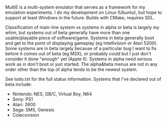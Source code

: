 MultiE is a multi-system emulator that serves as a framework for my emulation experiments.
I do my development on Linux (Ubuntu), but hope to support at least Windows in the future.
Builds with CMake, requires SDL.

Classification of main-line system vs systems in alpha or beta is largely my whim, but systems 
out of beta generally have more than one usable/playable piece of software/game. Systems in beta
generally boot and get to the point of displaying gameplay (eg Intellivision or Atari 5200). Some 
systems are in beta largely because of a particular bug I want to fix before it comes out of beta
(eg MSX), or probably could but I just don't consider it done "enough" yet (Apple II). Systems in 
alpha need serious work as in don't boot or just started. The alpha&beta menus are not in any order
other than the top of alpha tends to be the newest system.

See todo.txt for the full status information. Systems that I've declared out of beta include:
* Nintendo: NES, GB/C, Virtual Boy, N64
* Sony: PS1
* Atari: 2600
* Sega: SMS, Genesis
* Colecovision

